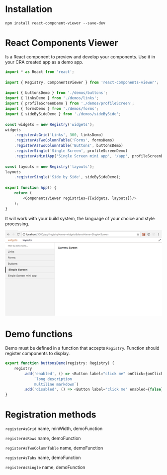 # Installation

```
npm install react-component-viewer --save-dev 
```

# React Components Viewer

Is a React component to preview and develop your components.
Use it in your CRA created app as a demo app.

```typescript 
import * as React from 'react';

import { Registry, ComponentsViewer } from 'react-components-viewer';

import { buttonsDemo } from './demos/buttons';
import { linksDemo } from './demos/links';
import { profileScreenDemo } from './demos/profileScreen';
import { formsDemo } from './demos/forms';
import { sideBySideDemo } from './demos/sideBySide';

const widgets = new Registry('widgets');
widgets
    .registerAsGrid('Links', 300, linksDemo)
    .registerAsTwoColumnTable('Forms', formsDemo)
    .registerAsTwoColumnTable('Buttons', buttonsDemo)
    .registerSingle('Single Screen', profileScreenDemo)
    .registerAsMiniApp('Single Screen mini app', '/app', profileScreenDemo);

const layouts = new Registry('layouts');
layouts
    .registerSingle('Side by Side', sideBySideDemo);

export function App() {
    return (
        <ComponentsViewer registries={[widgets, layouts]}/>
    );
}
```

It will work with your build system, the language of your choice and style processing.

![screen example](img/screen-example.png)

# Demo functions

Demo must be defined in a function that accepts `Registry`. Function should register components to display.

```typescript
export function buttonsDemo(registry: Registry) {
    registry
        .add('enabled', () => <Button label="click me" onClick={onClick}/>,
             `long description
             multiline markdown`)
        .add('disabled', () => <Button label="click me" enabled={false} onClick={onClick}/>)
}
``` 

# Registration methods

`registerAsGrid` name, minWidth, demoFunction

`registerAsRows` name, demoFunction

`registerAsTwoColumnTable` name, demoFunction

`registerAsTabs` name, demoFunction

`registerAsSingle` name, demoFunction

